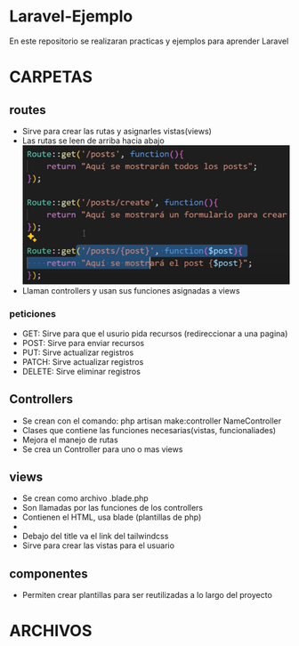 # Laravel-Ejemplo
En este repositorio se realizaran practicas y ejemplos para aprender Laravel

# CARPETAS
## routes
- Sirve para crear las rutas y asignarles vistas(views)
- Las rutas se leen de arriba hacia abajo
![alt text](/img_README/routes.png)
- Llaman controllers y usan sus funciones asignadas a views 
### peticiones
- GET: Sirve para que el usurio pida recursos (redireccionar a una pagina)
- POST: Sirve para enviar recursos
- PUT: Sirve actualizar registros
- PATCH: Sirve actualizar registros
- DELETE: Sirve eliminar registros

## Controllers
- Se crean con el comando: php artisan make:controller NameController
- Clases que contiene las funciones necesarias(vistas, funcionaliades)
- Mejora el manejo de rutas 
- Se crea un Controller para uno  o mas views

## views
- Se crean como archivo .blade.php
- Son llamadas por las funciones de los controllers
- Contienen el HTML, usa blade (plantillas de php)
- <!-- <title>Laravel 11 | show</title>
        <script src="https://cdn.tailwindcss.com"></script> -->
- Debajo del title va el link del tailwindcss 
- Sirve para crear las vistas para el usuario

## componentes
- Permiten crear plantillas para ser reutilizadas a lo largo del proyecto



# ARCHIVOS
